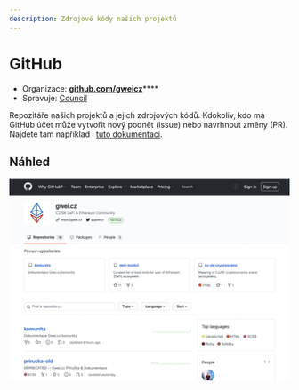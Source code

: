 ```yaml
---
description: Zdrojové kódy našich projektů
---
```


# GitHub

* Organizace: [**github.com/gweicz**](https://github.com/gweicz)\*\*\*\*
* Spravuje: [Council](/komunita/council)

Repozitáře našich projektů a jejich zdrojových kódů. Kdokoliv, kdo má GitHub účet může vytvořit nový podnět \(issue\) nebo navrhnout změny \(PR\). Najdete tam například i [tuto dokumentaci](https://github.com/gweicz/komunita).

## Náhled

![Na&#x161;e GitHub organizace](../.gitbook/assets/github-screenshot.png)



